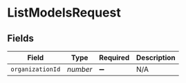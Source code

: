 # ListModelsRequest


## Fields

| Field              | Type               | Required           | Description        |
| ------------------ | ------------------ | ------------------ | ------------------ |
| `organizationId`   | *number*           | :heavy_minus_sign: | N/A                |